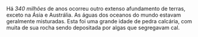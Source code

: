 ﻿Há *340 milhões* de anos ocorreu outro extenso afundamento de terras, exceto na Ásia e Austrália. As águas dos oceanos do mundo estavam geralmente misturadas. Esta foi uma grande idade de pedra calcária, com muita de sua rocha sendo depositada por algas que segregavam cal.